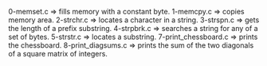 0-memset.c => fills memory with a constant byte.
1-memcpy.c => copies memory area.
2-strchr.c => locates a character in a string.
3-strspn.c =>  gets the length of a prefix substring.
4-strpbrk.c => searches a string for any of a set of bytes.
5-strstr.c => locates a substring.
7-print_chessboard.c => prints the chessboard.
8-print_diagsums.c => prints the sum of the two diagonals of a square matrix of integers.

